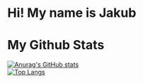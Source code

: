 # Hi! My name is Jakub

# My Github Stats
[![Anurag's GitHub stats](https://github-readme-stats.vercel.app/api?username=unkn0wnAPI&hide=issues&show_icons=true&count_private=true&theme=radical)](https://github.com/anuraghazra/github-readme-stats)
<br/>
[![Top Langs](https://github-readme-stats.vercel.app/api/top-langs/?username=unkn0wnAPI&layout=compact&show_icons=true&theme=radical)](https://github.com/anuraghazra/github-readme-stats)
